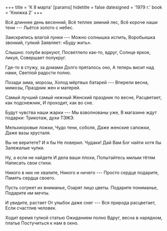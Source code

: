 +++
title = 'К 8 марта'
[params]
  hidetitle = false
  datesigned = '1979 г.'
  book = 'Книжка 2'
+++
<!-- К 8 марта -->

Всё длиннее день весенний,
Всё теплее зимний лес,
Всё короче наши тени ---
Льётся золото с небес.

Заискрились влагой лунки ---
Можно солнышка испить,
Воробьишка звонкий, гулкий
Заявляет: «Буду жить».

Слышно: голуби воркуют,
Посветлело как-то, вдруг,<!-- Исправление автора: Просветлело как-то, вдруг, -->
Солнце яркое, ликуя,
Совершает полукруг.

Где-то в стужу, за домами
Долго пряталось оно,
А теперь висит над нами,
Светлой радости полно.

Позади зима, морозы,
Холод мёртвых батарей ---
Вперели весна, мимозы,
Праздник жен и матерей.

Самый лучший самый нежный
Женский праздник по весне,
Расцветает, как подснежник,
И проходит, как во сне.

Будут чувства наши жарки ---
Мы взволнованы уже,
В магазине ждут подарки:
Трикотаж, духи ТЭЖЭ.

Мельхиоровые ложки,
Чудо тени, соболя,
Даже женские сапожки,
Даже вазы хрусталя.

Вы не веритете? И я бы
Не поверил. Чудаки!
Дай Вам Бог найти хотя бы
Залежалые чулки.

Ну, а если не найдете
И дела ваши плохи,
Попытайтесь милым тётям
Написать свои стихи.
<!-- [АвтИспр(2строчки)- Попытайтесь-ка на взлёте Написать свои стихи] -->

Никого в них не хвалите,
Никого и ничего ---
Просто сердце подарите,
Память сердца своего.
<!-- [АвтИспр- Пламень сердца своего.] -->

Пусть согреет их вниманье,
Озарят лицо цветы.
Подарите пониманье,
Подарите им мечты.

И увидите, растает
От улыбок даже снег ---
Вся природа расцветает,
Если счастлив человек.

Ходит время гулкой статью
Ожиданием полно
Вдруг, весна в нарядном, платье
Постучиться к нам в окно.
<!-- [АвтИспр(2строчки)- Глянь, весна в нарядном платье -->
<!-- Уж стучится нам в окно] -->

<!-- 1979 г. -->
<!-- Книжка 2 -->
<!-- Книжка 0 -->
